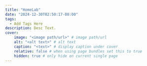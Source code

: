 ```yaml
---
title: "HomeLab"
date: "2024-12-30T02:50:17-08:00"
tags:
  - Add Tags Here
description: Desc Text.
cover:
    image: "<image path/url>" # image path/url
    alt: "<alt text>" # alt text
    caption: "<text>" # display caption under cover
    relative: false # when using page bundles set this to true
    hidden: true # only hide on current single page
---
```

